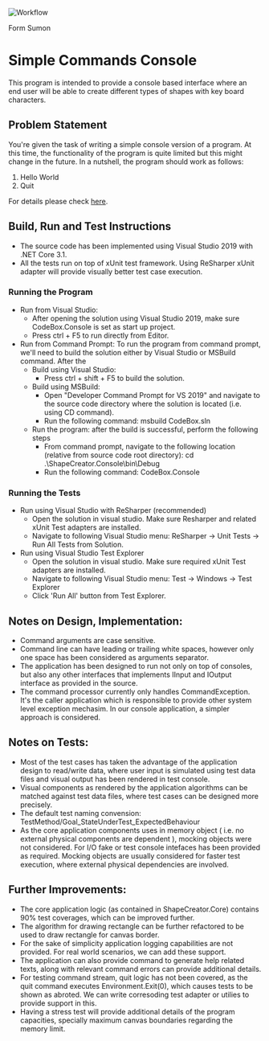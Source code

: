 ![Workflow](https://github.com/AshrafAlam/SimpleCommands.NET/actions/workflows/dotnet.yml/badge.svg)

Form Sumon

#  Simple Commands Console 

This program is intended to provide a console based interface where an end user will be able to create different types of shapes with key board characters.

## Problem Statement

You're given the task of writing a simple console version of a program. 
At this time, the functionality of the program is quite limited but this might change in the future. 
In a nutshell, the program should work as follows:

1. Hello World
2. Quit

For details please check [here](drawing_program.txt).

## Build, Run and Test Instructions

* The source code has been implemented using Visual Studio 2019 with .NET Core 3.1.
* All the tests run on top of xUnit test framework. Using ReSharper xUnit adapter will provide visually better test case execution.

### Running the Program

* Run from Visual Studio: 
	* After opening the solution using Visual Studio 2019, make sure CodeBox.Console is set as start up project.
	* Press ctrl + F5 to run directly from Editor.
* Run from Command Prompt: To run the program from command prompt, we'll need to build the solution either by Visual Studio or MSBuild command. After the 
	* Build using Visual Studio: 
		* Press ctrl + shift + F5 to build the solution.
	* Build using MSBuild: 
		* Open "Developer Command Prompt for VS 2019" and navigate to the source code directory where the solution is located (i.e. using CD command).
		* Run the following command: msbuild CodeBox.sln
	* Run the program: after the build is successful, perform the following steps
		* From command prompt, navigate to the following location (relative from source code root directory): cd .\ShapeCreator.Console\bin\Debug
		* Run the following command: CodeBox.Console

### Running the Tests

* Run using Visual Studio with ReSharper (recommended)
	* Open the solution in visual studio. Make sure Resharper and related xUnit Test adapters are installed.
	* Navigate to following Visual Studio menu: ReSharper -> Unit Tests -> Run All Tests from Solution.
* Run using Visual Studio Test Explorer
	* Open the solution in visual studio. Make sure required xUnit Test adapters are installed.
	* Navigate to following Visual Studio menu: Test -> Windows -> Test Explorer
	* Click 'Run All' button from Test Explorer.

## Notes on Design, Implementation:

* Command arguments are case sensitive.
* Command line can have leading or trailing white spaces, however only one space has been considered as arguments separator. 
* The application has been designed to run not only on top of consoles, but also any other interfaces that implements IInput and IOutput interface as provided in the source.
* The command processor currently only handles CommandException. It's the caller application which is responsible to provide other system level exception mechasim. In our console application, a simpler approach is considered.

## Notes on Tests:

* Most of the test cases has taken the advantage of the application design to read/write data, where user input is simulated using test data files and visual output has been rendered in test console.
* Visual components as rendered by the application algorithms can be matched against test data files, where test cases can be designed more precisely. 
* The default test naming convension: TestMethod/Goal_StateUnderTest_ExpectedBehaviour
* As the core application components uses in memory object ( i.e. no external physical components are dependent ), mocking objects were not considered. For I/O fake or test console intefaces has been provided as required. Mocking objects are usually considered for faster test execution, where external physical dependencies are involved.

## Further Improvements:

* The core application logic (as contained in ShapeCreator.Core) contains 90% test coverages, which can be improved further. 
* The algorithm for drawing rectangle can be further refactored to be used to draw rectangle for canvas border.
* For the sake of simplicity application logging capabilities are not provided. For real world scenarios, we can add these support.
* The application can also provide command to generate help related texts, along with relevant command errors can provide additional details. 
* For testing command stream, quit logic has not been covered, as the quit command executes Environment.Exit(0), which causes tests to be shown as abroted. We can write corresoding test adapter or utilies to provide support in this.
* Having a stress test will provide additional details of the program capacities, specially maximum canvas boundaries regarding the memory limit.
